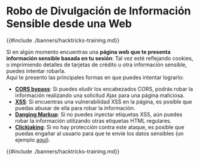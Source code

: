 # Robo de Divulgación de Información Sensible desde una Web

{{#include ./banners/hacktricks-training.md}}

Si en algún momento encuentras una **página web que te presenta información sensible basada en tu sesión**: Tal vez esté reflejando cookies, o imprimiendo detalles de tarjetas de crédito u otra información sensible, puedes intentar robarla.\
Aquí te presento las principales formas en que puedes intentar lograrlo:

- [**CORS bypass**](pentesting-web/cors-bypass.md): Si puedes eludir los encabezados CORS, podrás robar la información realizando una solicitud Ajax para una página maliciosa.
- [**XSS**](pentesting-web/xss-cross-site-scripting/index.html): Si encuentras una vulnerabilidad XSS en la página, es posible que puedas abusar de ella para robar la información.
- [**Danging Markup**](pentesting-web/dangling-markup-html-scriptless-injection/index.html): Si no puedes inyectar etiquetas XSS, aún puedes robar la información utilizando otras etiquetas HTML regulares.
- [**Clickjaking**](pentesting-web/clickjacking.md): Si no hay protección contra este ataque, es posible que puedas engañar al usuario para que te envíe los datos sensibles (un ejemplo [aquí](https://medium.com/bugbountywriteup/apache-example-servlet-leads-to-61a2720cac20)).

{{#include ./banners/hacktricks-training.md}}

